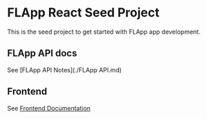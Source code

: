 # FLApp React Seed Project

This is the seed project to get started with FLApp app development.

## FLApp API docs

See [FLApp API Notes](./FLApp API.md)

## Frontend

See [Frontend Documentation](./frontend/README.md)
